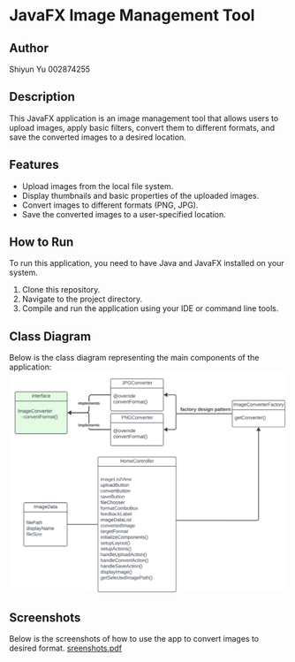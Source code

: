 # JavaFX Image Management Tool

## Author
Shiyun Yu
002874255

## Description
This JavaFX application is an image management tool that allows users to upload images, apply basic filters, convert them to different formats, and save the converted images to a desired location.

## Features
- Upload images from the local file system.
- Display thumbnails and basic properties of the uploaded images.
- Convert images to different formats (PNG, JPG).
- Save the converted images to a user-specified location.

## How to Run
To run this application, you need to have Java and JavaFX installed on your system.
1. Clone this repository.
2. Navigate to the project directory.
3. Compile and run the application using your IDE or command line tools.

## Class Diagram
Below is the class diagram representing the main components of the application:
![ClassDiagram.png](ClassDiagram.png)

## Screenshots
Below is the screenshots of how to use the app to convert images to desired format.
[sreenshots.pdf](sreenshots.pdf)